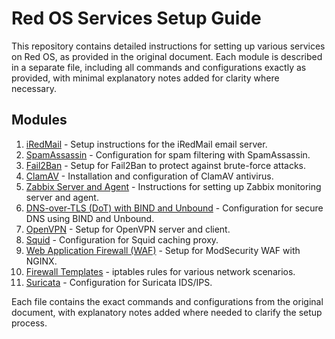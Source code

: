 # Red OS Services Setup Guide

This repository contains detailed instructions for setting up various services on Red OS, as provided in the original document. Each module is described in a separate file, including all commands and configurations exactly as provided, with minimal explanatory notes added for clarity where necessary.

## Modules

1. [iRedMail](iredmail.txt) - Setup instructions for the iRedMail email server.
2. [SpamAssassin](spamassassin.txt) - Configuration for spam filtering with SpamAssassin.
3. [Fail2Ban](fail2ban.txt) - Setup for Fail2Ban to protect against brute-force attacks.
4. [ClamAV](clamav.txt) - Installation and configuration of ClamAV antivirus.
5. [Zabbix Server and Agent](zabbix.txt) - Instructions for setting up Zabbix monitoring server and agent.
6. [DNS-over-TLS (DoT) with BIND and Unbound](dot.txt) - Configuration for secure DNS using BIND and Unbound.
7. [OpenVPN](openvpn.txt) - Setup for OpenVPN server and client.
8. [Squid](squid.txt) - Configuration for Squid caching proxy.
9. [Web Application Firewall (WAF)](waf.txt) - Setup for ModSecurity WAF with NGINX.
10. [Firewall Templates](firewall_templates.txt) - iptables rules for various network scenarios.
11. [Suricata](suricata.txt) - Configuration for Suricata IDS/IPS.

Each file contains the exact commands and configurations from the original document, with explanatory notes added where needed to clarify the setup process.
